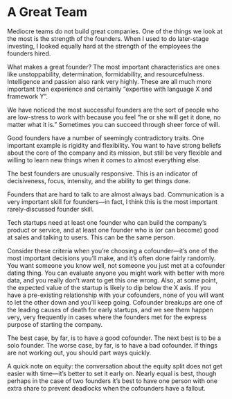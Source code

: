 # A Great Team

Mediocre teams do not build great companies. One of the things we look at the most is the strength of the founders. When I used to do later-stage investing, I looked equally hard at the strength of the employees the founders hired.

What makes a great founder? The most important characteristics are ones like unstoppability, determination, formidability, and resourcefulness. Intelligence and passion also rank very highly. These are all much more important than experience and certainly “expertise with language X and framework Y”.

We have noticed the most successful founders are the sort of people who are low-stress to work with because you feel “he or she will get it done, no matter what it is.” Sometimes you can succeed through sheer force of will.

Good founders have a number of seemingly contradictory traits. One important example is rigidity and flexibility. You want to have strong beliefs about the core of the company and its mission, but still be very flexible and willing to learn new things when it comes to almost everything else.

The best founders are unusually responsive. This is an indicator of decisiveness, focus, intensity, and the ability to get things done.

Founders that are hard to talk to are almost always bad. Communication is a very important skill for founders—in fact, I think this is the most important rarely-discussed founder skill.

Tech startups need at least one founder who can build the company’s product or service, and at least one founder who is \(or can become\) good at sales and talking to users. This can be the same person.

Consider these criteria when you’re choosing a cofounder—it’s one of the most important decisions you’ll make, and it’s often done fairly randomly. You want someone you know well, not someone you just met at a cofounder dating thing. You can evaluate anyone you might work with better with more data, and you really don’t want to get this one wrong. Also, at some point, the expected value of the startup is likely to dip below the X axis. If you have a pre-existing relationship with your cofounders, none of you will want to let the other down and you’ll keep going. Cofounder breakups are one of the leading causes of death for early startups, and we see them happen very, very frequently in cases where the founders met for the express purpose of starting the company.

The best case, by far, is to have a good cofounder. The next best is to be a solo founder. The worse case, by far, is to have a bad cofounder. If things are not working out, you should part ways quickly.

A quick note on equity: the conversation about the equity split does not get easier with time—it’s better to set it early on. Nearly equal is best, though perhaps in the case of two founders it’s best to have one person with one extra share to prevent deadlocks when the cofounders have a fallout.

